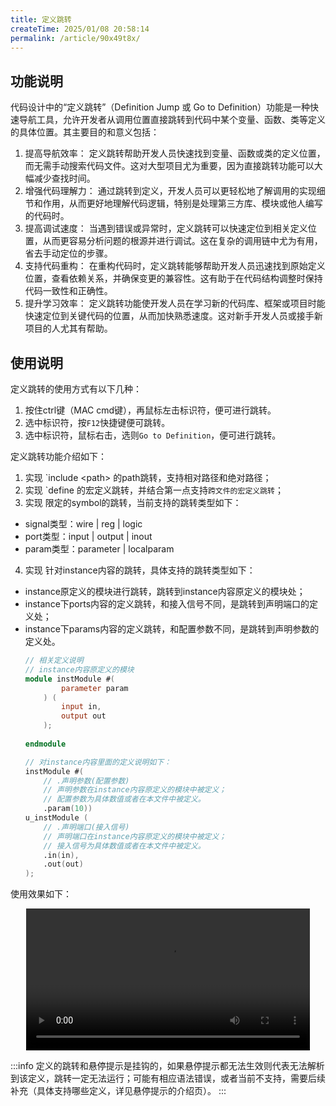 ```yaml
---
title: 定义跳转
createTime: 2025/01/08 20:58:14
permalink: /article/90x49t8x/
---
```


## 功能说明

代码设计中的“定义跳转”（Definition Jump 或 Go to Definition）功能是一种快速导航工具，允许开发者从调用位置直接跳转到代码中某个变量、函数、类等定义的具体位置。其主要目的和意义包括：

1. 提高导航效率：
   定义跳转帮助开发人员快速找到变量、函数或类的定义位置，而无需手动搜索代码文件。这对大型项目尤为重要，因为直接跳转功能可以大幅减少查找时间。
2. 增强代码理解力：
    通过跳转到定义，开发人员可以更轻松地了解调用的实现细节和作用，从而更好地理解代码逻辑，特别是处理第三方库、模块或他人编写的代码时。
3. 提高调试速度：
    当遇到错误或异常时，定义跳转可以快速定位到相关定义位置，从而更容易分析问题的根源并进行调试。这在复杂的调用链中尤为有用，省去手动定位的步骤。
4. 支持代码重构：
    在重构代码时，定义跳转能够帮助开发人员迅速找到原始定义位置，查看依赖关系，并确保变更的兼容性。这有助于在代码结构调整时保持代码一致性和正确性。
5. 提升学习效率：
    定义跳转功能使开发人员在学习新的代码库、框架或项目时能快速定位到关键代码的位置，从而加快熟悉速度。这对新手开发人员或接手新项目的人尤其有帮助。

## 使用说明

定义跳转的使用方式有以下几种：
1. 按住ctrl键（MAC cmd键），再鼠标左击标识符，便可进行跳转。
2. 选中标识符，按`F12`快捷键便可跳转。
3. 选中标识符，鼠标右击，选则`Go to Definition`，便可进行跳转。

定义跳转功能介绍如下：
1. 实现 `include \<path> 的path跳转，支持相对路径和绝对路径；
2. 实现 \`define 的宏定义跳转，并结合第一点支持`跨文件的宏定义跳转`；
3. 实现 限定的symbol的跳转，当前支持的跳转类型如下：
  - signal类型：wire | reg | logic
  - port类型：input | output | inout
  - param类型：parameter | localparam
4. 实现 针对instance内容的跳转，具体支持的跳转类型如下：
  - instance原定义的模块进行跳转，跳转到instance内容原定义的模块处；
  - instance下ports内容的定义跳转，和接入信号不同，是跳转到声明端口的定义处；
  - instance下params内容的定义跳转，和配置参数不同，是跳转到声明参数的定义处。
    ```verilog
    // 相关定义说明
    // instance内容原定义的模块
    module instModule #( 
            parameter param
        ) (
            input in,
            output out
        );  
        
    endmodule

    // 对instance内容里面的定义说明如下：
    instModule #(
        // .声明参数(配置参数)
        // 声明参数在instance内容原定义的模块中被定义；
        // 配置参数为具体数值或者在本文件中被定义。
        .param(10))
    u_instModule (  
        // .声明端口(接入信号)
        // 声明端口在instance内容原定义的模块中被定义；
        // 接入信号为具体数值或者在本文件中被定义。
        .in(in),
        .out(out)
    );
    ```

使用效果如下：

<!-- TODO: definition-jumps -->
<center>
<video width="90%" controls>  
  <source src="/videos/definition-jumps.mp4" type="video/mp4">  
  您的浏览器不支持视频标签。  
</video>
</center>

:::info
定义的跳转和悬停提示是挂钩的，如果悬停提示都无法生效则代表无法解析到该定义，跳转一定无法运行；可能有相应语法错误，或者当前不支持，需要后续补充（具体支持哪些定义，详见悬停提示的介绍页）。
:::